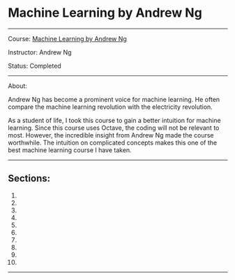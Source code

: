# Machine Learning by Andrew Ng
---
Course: [Machine Learning by Andrew Ng](https://www.coursera.org/learn/machine-learning/home/welcome)

Instructor: Andrew Ng

Status: Completed

---
About:

Andrew Ng has become a prominent voice for machine learning. He often compare the machine learning revolution with the electricity revolution.

As a student of life, I took this course to gain a better intuition for machine learning. Since this course uses Octave, the coding
will not be relevant to most. However, the incredible insight from Andrew Ng made the course worthwhile. The intuition on complicated concepts makes this one of the best machine learning course I have taken.

---
## Sections:
1. [](https://github.com/alexguanga/udemy-machine-learning-a-z/tree/master/01_DataPreprocessing)
2. [](https://github.com/alexguanga/udemy-machine-learning-a-z/tree/master/02_Regression)
3. [](https://github.com/alexguanga/udemy-machine-learning-a-z/tree/master/03_Classification)
4. [](https://github.com/alexguanga/udemy-machine-learning-a-z/tree/master/04_Clustering)
5. [](https://github.com/alexguanga/udemy-machine-learning-a-z/tree/master/05_AssociationRuleLearning)
6. [](https://github.com/alexguanga/udemy-machine-learning-a-z/tree/master/06_ReinforcementLearning)
7. [](https://github.com/alexguanga/udemy-machine-learning-a-z/tree/master/07_NaturalLanguageProcessing)
8. [](https://github.com/alexguanga/udemy-machine-learning-a-z/tree/master/08_DeepLearning)
9. [](https://github.com/alexguanga/udemy-machine-learning-a-z/tree/master/09_DimensionalityReduction)
10. [](https://github.com/alexguanga/udemy-machine-learning-a-z/tree/master/10_ModelSelectionBoosting)
---
